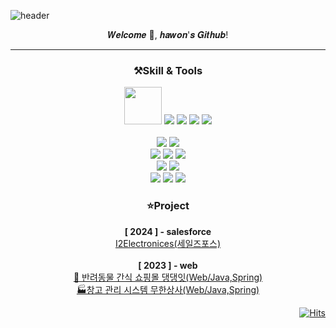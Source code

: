 
<!-- 헤더 -->
![header](https://capsule-render.vercel.app/api?type=slice&color=auto&height=200&section=header&text=𝐇𝐞𝐥𝐥𝐨&desc=𝕀'𝕞%20ℍ𝕒𝕨𝕠𝕟%20,%20𝕊𝕒𝕝𝕖𝕤𝕗𝕠𝕣𝕔𝕖%20𝔻𝕖𝕧𝕖𝕝𝕠𝕡𝕖𝕣&fontSize=60&rotate=14&fontAlignY=25&fontAlign=75&descAlignY=43&descAlign=80&&animation=twinkling)

<div align=center>
<!--소개-->
 𝑾𝒆𝒍𝒄𝒐𝒎𝒆 🫶, 𝒉𝒂𝒘𝒐𝒏'𝒔 𝑮𝒊𝒕𝒉𝒖𝒃!


 ---
 
 <!--기술스택-->
 ### ⚒Skill & Tools


<!--백엔드-->
<image src="https://github.com/trumpetflor/trumpetflor/assets/112055211/5cfe83c6-76c0-47bd-86bc-bb26321dd290" width="60px"></image>
<img src="https://img.shields.io/badge/APEX-00A1E0?style=for-the-badge&logo=#00A1E0&logoColor=white">
<img src="https://img.shields.io/badge/LWC-00A1E0?style=for-the-badge&logo=#00A1E0&logoColor=white">
<img src="https://img.shields.io/badge/SOQL-00A1E0?style=for-the-badge&logo=#00A1E0&logoColor=white">
<img src="https://img.shields.io/badge/javascript-F7DF1E?style=for-the-badge&logo=javascript&logoColor=white">
<br><br>
<img src="https://img.shields.io/badge/JAVA-007396?style=for-the-badge&logo=java&logoColor=white">
<img src="https://img.shields.io/badge/Spring-6DB33F?style=for-the-badge&logo=Spring&logoColor=white">
<br>
<img src="https://img.shields.io/badge/jquery-0769AD?style=for-the-badge&logo=jquery&logoColor=white">
<img src="https://img.shields.io/badge/html5-E34F26?style=for-the-badge&logo=html5&logoColor=white">
<img src="https://img.shields.io/badge/css-1572B6?style=for-the-badge&logo=css3&logoColor=white">
<br>
<img src="https://img.shields.io/badge/MySQL-4479A1?style=for-the-badge&logo=MySQL&logoColor=white">
<img src="https://img.shields.io/badge/Oracle-F80000?style=for-the-badge&logo=oracle&logoColor=white">
<br>
<img src="https://img.shields.io/badge/Eclipse-2C2255?style=for-the-badge&logo=Eclipse%20IDE&logoColor=white">
<img src="https://img.shields.io/badge/github-181717?style=for-the-badge&logo=github&logoColor=white">
<img src="https://img.shields.io/badge/aws-232F3E?style=for-the-badge&logo=aws&logoColor=white">




### ⭐Project<br>
<b>[ 2024 ] - salesforce<br></b>
[I2Electronices(세일즈포스)](https://github.com/trumpetflor/i2Electronics)
<br><br>
<b>[ 2023 ] - web <br></b>
[🐶 반려동물 간식 쇼핑몰 댕댕잇(Web/Java,Spring)](https://github.com/trumpetflor/DangDangEat_Spring) <BR>
[🏭창고 관리 시스템 무한상사(Web/Java,Spring)](https://github.com/trumpetflor/MUHAN-WMS_SYSTEM)

</div>

<!--방문자수-->
<div align=right>
 
[![Hits](https://hits.seeyoufarm.com/api/count/incr/badge.svg?url=https%3A%2F%2Fgithub.com%2Ftrumpetflor&count_bg=%23969EF8&title_bg=%236F6E6E&icon=&icon_color=%23E7E7E7&title=hits&edge_flat=false)](https://hits.seeyoufarm.com)

</div>
